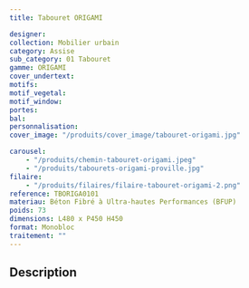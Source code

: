 ```yaml
---
title: Tabouret ORIGAMI

designer:
collection: Mobilier urbain
category: Assise
sub_category: 01 Tabouret
gamme: ORIGAMI
cover_undertext:
motifs:
motif_vegetal:
motif_window:
portes:
bal:
personnalisation:
cover_image: "/produits/cover_image/tabouret-origami.jpg"

carousel:
    - "/produits/chemin-tabouret-origami.jpeg"
    - "/produits/tabourets-origami-proville.jpg"
filaire:
    - "/produits/filaires/filaire-tabouret-origami-2.png"
reference: TBORIGA0101
materiau: Béton Fibré à Ultra-hautes Performances (BFUP)
poids: 73
dimensions: L480 x P450 H450
format: Monobloc
traitement: ""
---
```


## Description
